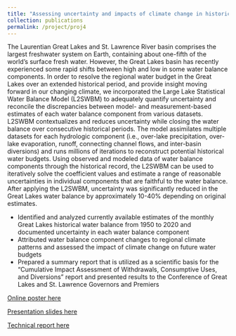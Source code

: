 ```yaml
---
title: "Assessing uncertainty and impacts of climate change in historical estimates of the Great Lakes water balance"
collection: publications
permalink: /project/proj4
---
```

The Laurentian Great Lakes and St. Lawrence River basin comprises the largest freshwater system on Earth, containing about one-fifth of the world’s surface fresh water. However, the Great Lakes basin has recently experienced some rapid shifts between high and low in some water balance components. In order to resolve the regional water budget in the Great Lakes over an extended historical period, and provide insight moving forward in our changing climate, we incorporated the Large Lake Statistical Water Balance Model (L2SWBM) to adequately quantify uncertainty and reconcile the discrepancies between model- and measurement-based estimates of each water balance component from various datasets. L2SWBM contextualizes and reduces uncertainty while closing the water balance over consecutive historical periods. The model assimilates multiple datasets for each hydrologic component (i.e., over-lake precipitation, over-lake evaporation, runoff, connecting channel flows, and inter-basin diversions) and runs millions of iterations to reconstruct potential historical water budgets. Using observed and modeled data of water balance components through the historical record, the L2SWBM can be used to iteratively solve the coefficient values and estimate a range of reasonable uncertainties in individual components that are faithful to the water balance. After applying the L2SWBM, uncertainty was significantly reduced in the Great Lakes water balance by approximately 10-40% depending on original estimates.


- Identified and analyzed currently available estimates of the monthly Great Lakes historical water balance from 1950 to 2020 and documented uncertainty in each water balance component
- Attributed water balance component changes to regional climate patterns and assessed the impact of climate change on future water budgets
- Prepared a summary report that is utilized as a scientific basis for the “Cumulative Impact Assessment of Withdrawals, Consumptive Uses, and Diversions” report and presented results to the Conference of Great Lakes and St. Lawrence Governors and Premiers


[Online poster here](https://agu2022fallmeeting-agu.ipostersessions.com/?s=F3-C9-0F-7C-35-29-01-E5-C8-B5-1C-CB-CB-15-A2-D4)


[Presentation slides here](https://docs.google.com/presentation/d/1dpJMoM0l_S82ylJncH36CxX51ka-x4aWvtmy2hSNlmY/edit?usp=sharing)


[Technical report here](https://drive.google.com/file/d/1M759o5_qNbwXJH2SKzdGb5mkhVJTE4FN/view?usp=sharing)